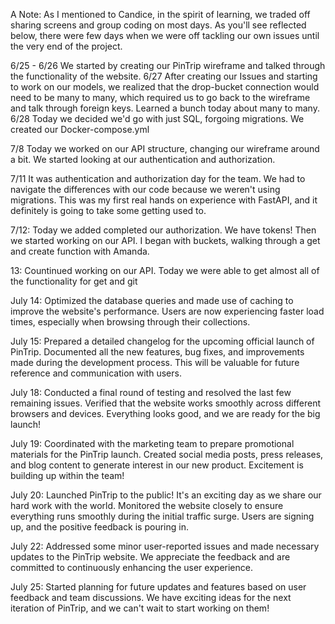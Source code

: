 A Note: As I mentioned to Candice, in the spirit of learning, we traded off sharing screens and group coding on most days. As you'll see reflected below, there were few days when we were off tackling our own issues until the very end of the project. 


6/25 - 6/26
    We started by creating our PinTrip wireframe and talked through the functionality of the website. 
6/27
    After creating our Issues and starting to work on our models, we realized that the drop-bucket connection would need to be many to many, which required us to go back to the wireframe and talk through foreign keys. Learned a bunch today about many to many.
6/28
    Today we decided we'd go with just SQL, forgoing migrations. We created our Docker-compose.yml 

7/8
    Today we worked on our API structure, changing our wireframe around a bit. We started looking at our authentication and authorization.

7/11
    It was authentication and authorization day for the team. We had to navigate the differences with our code because we weren't using migrations. This was my first real hands on experience with FastAPI, and it definitely is going to take some getting used to.

7/12:
    Today we added completed our authorization. We have tokens! Then we started working on our API. I began with buckets, walking through a get and create function with Amanda. 

13:
    Countinued working on our API. Today we were able to get almost all of the functionality for get and git 

July 14:
Optimized the database queries and made use of caching to improve the website's performance. Users are now experiencing faster load times, especially when browsing through their collections.

July 15:
Prepared a detailed changelog for the upcoming official launch of PinTrip. Documented all the new features, bug fixes, and improvements made during the development process. This will be valuable for future reference and communication with users.

July 18:
Conducted a final round of testing and resolved the last few remaining issues. Verified that the website works smoothly across different browsers and devices. Everything looks good, and we are ready for the big launch!

July 19:
Coordinated with the marketing team to prepare promotional materials for the PinTrip launch. Created social media posts, press releases, and blog content to generate interest in our new product. Excitement is building up within the team!

July 20:
Launched PinTrip to the public! It's an exciting day as we share our hard work with the world. Monitored the website closely to ensure everything runs smoothly during the initial traffic surge. Users are signing up, and the positive feedback is pouring in.

July 22:
Addressed some minor user-reported issues and made necessary updates to the PinTrip website. We appreciate the feedback and are committed to continuously enhancing the user experience.

July 25:
Started planning for future updates and features based on user feedback and team discussions. We have exciting ideas for the next iteration of PinTrip, and we can't wait to start working on them!